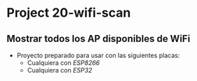 #   Project 20-wifi-scan
##  Mostrar todos los AP disponibles de WiFi

- Proyecto preparado para usar con las siguientes placas:
    - Cualquiera con _ESP8266_
    - Cualquiera con _ESP32_


